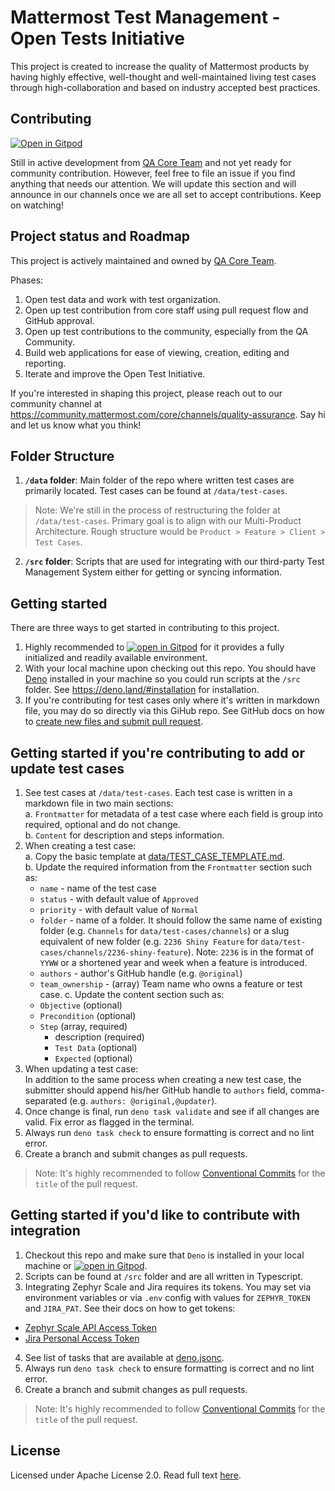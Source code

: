 # Mattermost Test Management - Open Tests Initiative

This project is created to increase the quality of Mattermost products by having highly effective, well-thought and well-maintained living test cases through high-collaboration and based on industry accepted best practices.

## Contributing
[![Open in Gitpod](https://gitpod.io/button/open-in-gitpod.svg)](https://gitpod.io/#https://github.com/mattermost/mattermost-test-management)

Still in active development from [QA Core Team](https://github.com/orgs/mattermost/teams/qa-core-team) and not yet ready for community contribution. However, feel free to file an issue if you find anything that needs our attention. We will update this section and will announce in our channels once we are all set to accept contributions. Keep on watching!

## Project status and Roadmap
This project is actively maintained and owned by [QA Core Team](https://github.com/orgs/mattermost/teams/qa-core-team).

Phases:
1. Open test data and work with test organization.
2. Open up test contribution from core staff using pull request flow and GitHub approval.
3. Open up test contributions to the community, especially from the QA Community.
4. Build web applications for ease of viewing, creation, editing and reporting.
5. Iterate and improve the Open Test Initiative.

If you're interested in shaping this project, please reach out to our community channel at https://community.mattermost.com/core/channels/quality-assurance. Say hi and let us know what you think!

## Folder Structure
1. __`/data` folder__: Main folder of the repo where written test cases are primarily located. Test cases can be found at `/data/test-cases`.

> Note: We're still in the process of restructuring the folder at `/data/test-cases`. Primary goal is to align with our Multi-Product Architecture. Rough structure would be `Product > Feature > Client > Test Cases`.

2. __`/src` folder__: Scripts that are used for integrating with our third-party Test Management System either for getting or syncing information.

## Getting started
There are three ways to get started in contributing to this project.
1. Highly recommended to [![open in Gitpod](https://img.shields.io/badge/open%20in-Gitpod-908a85?logo=gitpod)](https://gitpod.io/#https://github.com/mattermost/mattermost-test-management) for it provides a fully initialized and readily available environment.
2. With your local machine upon checking out this repo. You should have [Deno](https://deno.land/) installed in your machine so you could run scripts at the `/src` folder. See https://deno.land/#installation for installation.
3. If you're contributing for test cases only where it's written in markdown file, you may do so directly via this GiHub repo. See GitHub docs on how to [create new files and submit pull request](https://docs.github.com/en/repositories/working-with-files/managing-files/creating-new-files).

## Getting started if you're contributing to add or update test cases
1. See test cases at `/data/test-cases`. Each test case is written in a markdown file in two main sections:\
a. `Frontmatter` for metadata of a test case where each field is group into required, optional and do not change.\
b. `Content` for description and steps information.
2. When creating a test case:\
a. Copy the basic template at [data/TEST_CASE_TEMPLATE.md](https://raw.githubusercontent.com/mattermost/mattermost-test-management/main/data/TEST_CASE_TEMPLATE.md).\
b. Update the required information from the `Frontmatter` section such as:
    - `name` - name of the test case
    - `status` - with default value of `Approved`
    - `priority` - with default value of `Normal`
    - `folder` - name of a folder. It should follow the same name of existing folder (e.g. `Channels` for `data/test-cases/channels`) or a slug equivalent of new folder (e.g. `2236 Shiny Feature` for `data/test-cases/channels/2236-shiny-feature`). Note: `2236` is in the format of `YYWW` or a shortened year and week when a feature is introduced.
    - `authors` - author's GitHub handle (e.g. `@original`)
    - `team_ownership` - (array) Team name who owns a feature or test case.
c. Update the content section such as:
    - `Objective` (optional)
    - `Precondition` (optional)
    - `Step` (array, required)
      - description (required)
      - `Test Data` (optional)
      - `Expected` (optional)
3. When updating a test case:\
In addition to the same process when creating a new test case, the submitter should append his/her GitHub handle to `authors` field, comma-separated (e.g. `authors: @original,@updater`).
4. Once change is final, run `deno task validate` and see if all changes are valid. Fix error as flagged in the terminal.
5. Always run `deno task check` to ensure formatting is correct and no lint error. 
6. Create a branch and submit changes as pull requests.

> Note: It's highly recommended to follow [Conventional Commits](https://www.conventionalcommits.org/en/v1.0.0/) for the `title` of the pull request.

## Getting started if you'd like to contribute with integration
1. Checkout this repo and make sure that `Deno` is installed in your local machine or [![open in Gitpod](https://img.shields.io/badge/open%20in-Gitpod-908a85?logo=gitpod)](https://gitpod.io/#https://github.com/mattermost/mattermost-test-management).
2. Scripts can be found at `/src` folder and are all written in Typescript.
3. Integrating Zephyr Scale and Jira requires its tokens. You may set via environment variables or via `.env` config with values for `ZEPHYR_TOKEN` and `JIRA_PAT`. See their docs on how to get tokens:
- [Zephyr Scale API Access Token](https://support.smartbear.com/zephyr-scale-cloud/docs/rest-api/generating-api-access-tokens.html)
- [Jira Personal Access Token](https://confluence.atlassian.com/enterprise/using-personal-access-tokens-1026032365.html)
4. See list of tasks that are available at [deno.jsonc]([here](https://github.com/mattermost/mattermost-test-management/blob/main/deno.jsonc)).
5. Always run `deno task check` to ensure formatting is correct and no lint error.
6. Create a branch and submit changes as pull requests.

> Note: It's highly recommended to follow [Conventional Commits](https://www.conventionalcommits.org/en/v1.0.0/) for the `title` of the pull request.

## License
Licensed under Apache License 2.0. Read full text [here](https://github.com/mattermost/mattermost-test-management/blob/main/LICENSE).

